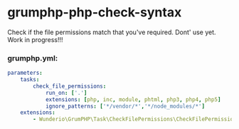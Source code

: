 # grumphp-php-check-syntax

Check if the file permissions match that you've required. Dont' use yet. Work in progress!!!

### grumphp.yml:
````yml
parameters:
    tasks:
        check_file_permissions:
            run_on: ['.']
            extensions: [php, inc, module, phtml, php3, php4, php5]
            ignore_patterns: ['*/vendor/*','*/node_modules/*']
    extensions:
        - Wunderio\GrumPHP\Task\CheckFilePermissions\CheckFilePermissionsExtensionLoader
````
